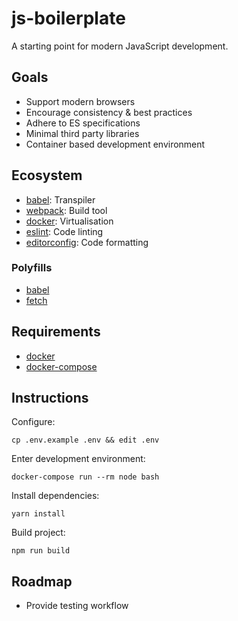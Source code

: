 # js-boilerplate

A starting point for modern JavaScript development.

## Goals

- Support modern browsers
- Encourage consistency & best practices
- Adhere to ES specifications
- Minimal third party libraries
- Container based development environment

## Ecosystem

- [babel](https://babeljs.io): Transpiler
- [webpack](https://webpack.js.org): Build tool
- [docker](https://www.docker.com): Virtualisation
- [eslint](https://eslint.org): Code linting
- [editorconfig](http://editorconfig.org): Code formatting

### Polyfills

- [babel](https://babeljs.io/docs/usage/polyfill)
- [fetch](https://github.com/github/fetch)

## Requirements

- [docker](https://docs.docker.com/install)
- [docker-compose](https://docs.docker.com/compose/install)

## Instructions

Configure:

```
cp .env.example .env && edit .env
```

Enter development environment:

```
docker-compose run --rm node bash
```

Install dependencies:

```
yarn install
```

Build project:

```
npm run build
```

## Roadmap

- Provide testing workflow
